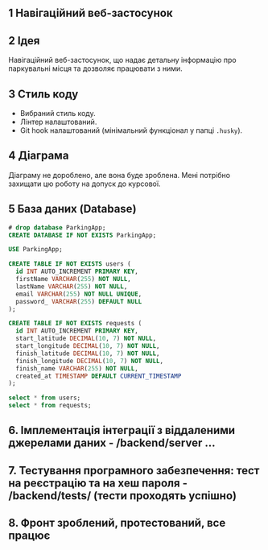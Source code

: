 ## 1 Навігаційний веб-застосунок

## 2 Ідея
Навігаційний веб-застосунок, що надає детальну інформацію про паркувальні місця та дозволяє працювати з ними.

## 3 Стиль коду
- Вибраний стиль коду.
- Лінтер налаштований.
- Git hook налаштований (мінімальний функціонал у папці `.husky`).

## 4 Діаграма
Діаграму не дороблено, але вона буде зроблена. Мені потрібно захищати цю роботу на допуск до курсової.

## 5 База даних (Database)

```sql
# drop database ParkingApp;
CREATE DATABASE IF NOT EXISTS ParkingApp;

USE ParkingApp;

CREATE TABLE IF NOT EXISTS users (
  id INT AUTO_INCREMENT PRIMARY KEY,
  firstName VARCHAR(255) NOT NULL,
  lastName VARCHAR(255) NOT NULL,
  email VARCHAR(255) NOT NULL UNIQUE,
  password_ VARCHAR(255) DEFAULT NULL
);

CREATE TABLE IF NOT EXISTS requests (
  id INT AUTO_INCREMENT PRIMARY KEY,
  start_latitude DECIMAL(10, 7) NOT NULL,
  start_longitude DECIMAL(10, 7) NOT NULL,
  finish_latitude DECIMAL(10, 7) NOT NULL,
  finish_longitude DECIMAL(10, 7) NOT NULL,
  finish_name VARCHAR(255) NOT NULL,
  created_at TIMESTAMP DEFAULT CURRENT_TIMESTAMP
);

select * from users;
select * from requests;
```
## 6. Імплементація інтеграції з віддаленими джерелами даних - /backend/server ... 
## 7. Тестування програмного забезпечення: тест на реєстрацію та на хеш пароля - /backend/tests/ (тести проходять успішно)
## 8. Фронт зроблений, протестований, все працює